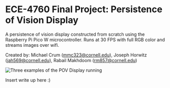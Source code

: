 # ECE-4760 Final Project: Persistence of Vision Display
A persistence of vision display constructed from scratch using the Raspberry Pi Pico W microcontroller. Runs at 30 FPS with full RGB color and streams images over wifi.

Created by: Michael Crum (mmc323@cornell.edu), Joseph Horwitz (jah569@cornell.edu), Rabail Makhdoom (rm857@cornell.edu)

![Three examples of the POV Display running](https://github.com/usedhondacivic/ECE-4760-final-project/blob/09e4d72bde516a27118cdfb5415e74ec57157b85/photos/POV_banner.png?raw=true)

Insert write up here :)
